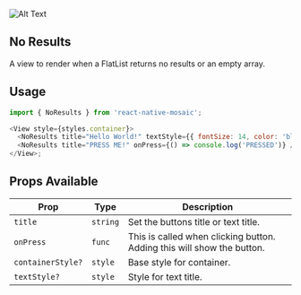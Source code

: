 ![Alt Text](https://drive.google.com/uc?export=view&id=117XwWvvzTdQiMwFt06fgOmwmNz_kPyHO)

## No Results

A view to render when a FlatList returns no results or an empty array.

## Usage

```js
import { NoResults } from 'react-native-mosaic';

<View style={styles.container}>
  <NoResults title="Hello World!" textStyle={{ fontSize: 14, color: 'blue' }} />
  <NoResults title="PRESS ME!" onPress={() => console.log('PRESSED')} />
</View>;
```

## Props Available

| Prop              | Type     | Description                                                            |
| ----------------- | -------- | ---------------------------------------------------------------------- |
| `title`           | `string` | Set the buttons title or text title.                                   |
| `onPress`         | `func`   | This is called when clicking button. Adding this will show the button. |
| `containerStyle?` | `style`  | Base style for container.                                              |
| `textStyle?`      | `style`  | Style for text title.                                                  |
